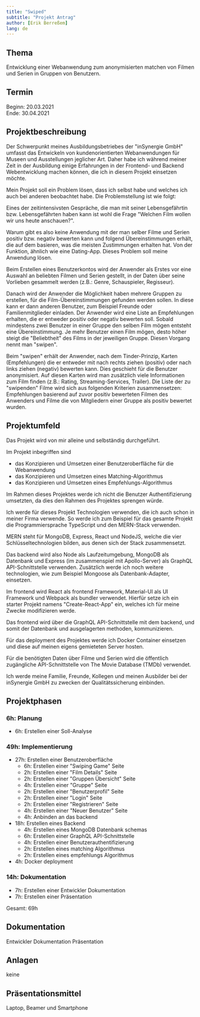 ```yaml
---
title: "Swiped"
subtitle: "Projekt Antrag"
author: [Erik Berreßem]
lang: de
---
```


## Thema

Entwicklung einer Webanwendung zum anonymisierten matchen von Filmen und Serien in Gruppen von Benutzern.

## Termin

Beginn: 20.03.2021  
Ende: 30.04.2021

## Projektbeschreibung

Der Schwerpunkt meines Ausbildungsbetriebes der "inSynergie GmbH" umfasst das Entwickeln von kundenorientierten Webanwendungen für Museen und Ausstellungen jeglicher Art. Daher habe ich während meiner Zeit in der Ausbildung einige Erfahrungen in der Frontend- und Backend Webentwicklung machen können, die ich in diesem Projekt einsetzen möchte.

Mein Projekt soll ein Problem lösen, dass ich selbst habe und welches ich auch bei anderen beobachtet habe. Die Problemstellung ist wie folgt:

Eines der zeitintensivsten Gespräche, die man mit seiner Lebensgefährtin bzw. Lebensgefährten haben kann ist wohl die Frage "Welchen Film wollen wir uns heute anschauen?".

Warum gibt es also keine Anwendung mit der man selber Filme und Serien positiv bzw. negativ bewerten kann und folgend Übereinstimmungen erhält, die auf dem basieren, was die meisten Zustimmungen erhalten hat. Von der Funktion, ähnlich wie eine Dating-App. Dieses Problem soll meine Anwendung lösen.

Beim Erstellen eines Benutzerkontos wird der Anwender als Erstes vor eine Auswahl an beliebten Filmen und Serien gestellt, in der Daten über seine Vorlieben gesammelt werden (z.B.: Genre, Schauspieler, Regisseur).

Danach wird der Anwender die Möglichkeit haben mehrere Gruppen zu erstellen, für die Film-Übereinstimmungen gefunden werden sollen. In diese kann er dann anderen Benutzer, zum Beispiel Freunde oder Familienmitglieder einladen. Der Anwender wird eine Liste an Empfehlungen erhalten, die er entweder positiv oder negativ bewerten soll. Sobald mindestens zwei Benutzer in einer Gruppe den selben Film mögen entsteht eine Übereinstimmung. Je mehr Benutzer einen Film mögen, desto höher steigt die "Beliebtheit" des Films in der jeweiligen Gruppe. Diesen Vorgang nennt man "swipen".

Beim "swipen" erhält der Anwender, nach dem Tinder-Prinzip, Karten (Empfehlungen) die er entweder mit nach rechts ziehen (positiv) oder nach links ziehen (negativ) bewerten kann. Dies geschieht für die Benutzer anonymisiert. Auf diesen Karten wird man zusätzlich viele Informationen zum Film finden (z.B.: Rating, Streaming-Services, Trailer). Die Liste der zu "swipenden" Filme wird sich aus folgenden Kriterien zusammensetzen: Empfehlungen basierend auf zuvor positiv bewerteten Filmen des Anwenders und Filme die von Mitgliedern einer Gruppe als positiv bewertet wurden.

## Projektumfeld

Das Projekt wird von mir alleine und selbständig durchgeführt.

Im Projekt inbegriffen sind

- das Konzipieren und Umsetzen einer Benutzeroberfläche für die Webanwendung
- das Konzipieren und Umsetzen eines Matching-Algorithmus
- das Konzipieren und Umsetzen eines Empfehlungs-Algorithmus

Im Rahmen dieses Projektes werde ich nicht die Benutzer Authentifizierung umsetzten, da dies den Rahmen des Projektes sprengen würde.

Ich werde für dieses Projekt Technologien verwenden, die ich auch schon in meiner Firma verwende. So werde ich zum Beispiel für das gesamte Projekt die Programmiersprache TypeScript und den MERN-Stack verwenden.

MERN steht für MongoDB, Express, React und NodeJS, welche die vier Schlüsseltechnologien bilden, aus denen sich der Stack zusammensetzt.

Das backend wird also Node als Laufzeitumgebung, MongoDB als Datenbank und Express (im zusammenspiel mit Apollo-Server) als GraphQL API-Schnittstelle verwenden. Zusätzlich werde ich noch weitere technologien, wie zum Beispiel Mongoose als Datenbank-Adapter, einsetzen.

Im frontend wird React als frontend Framework, Material-UI als UI Framework und Webpack als bundler verwendet. Hierfür setze ich ein starter Projekt namens "Create-React-App" ein, welches ich für meine Zwecke modifizieren werde.

Das frontend wird über die GraphQL API-Schnittstelle mit dem backend, und somit der Datenbank und ausgelagerten methoden, kommunizieren.

Für das deployment des Projektes werde ich Docker Container einsetzen und diese auf meinen eigens gemieteten Server hosten.

Für die benötigten Daten über Filme und Serien wird die öffentlich zugängliche API-Schnittstelle von The Movie Database (TMDb) verwendet.

Ich werde meine Familie, Freunde, Kollegen und meinen Ausbilder bei der inSynergie GmbH zu zwecken der Qualitätssicherung einbinden.

## Projektphasen

### 6h: Planung

- 6h: Erstellen einer Soll-Analyse

### 49h: Implementierung

- 27h: Erstellen einer Benutzeroberfläche
  - 6h: Erstellen einer "Swiping Game" Seite
  - 2h: Erstellen einer "Film Details" Seite
  - 2h: Erstellen einer "Gruppen Übersicht" Seite
  - 4h: Erstellen einer "Gruppe" Seite
  - 2h: Erstellen einer "Benutzerprofil" Seite
  - 2h: Erstellen einer "Login" Seite
  - 2h: Erstellen einer "Registrieren" Seite
  - 4h: Erstellen einer "Neuer Benutzer" Seite
  - 4h: Anbinden an das backend
- 18h: Erstellen eines Backend
  - 4h: Erstellen eines MongoDB Datenbank schemas
  - 6h: Erstellen einer GraphQL API-Schnittstelle
  - 4h: Erstellen einer Benutzerauthentifizierung
  - 2h: Erstellen eines matching Algorithmus
  - 2h: Erstellen eines empfehlungs Algorithmus
- 4h: Docker deployment

### 14h: Dokumentation

- 7h: Erstellen einer Entwickler Dokumentation
- 7h: Erstellen einer Präsentation

Gesamt: 69h

## Dokumentation

Entwickler Dokumentation
Präsentation

## Anlagen

keine

## Präsentationsmittel

Laptop, Beamer und Smartphone
